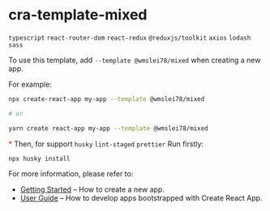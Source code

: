 # cra-template-mixed

`typescript` `react-router-dom` `react-redux` `@reduxjs/toolkit` `axios` `lodash` `sass`

To use this template, add `--template @wmslei78/mixed` when creating a new app.

For example:

```sh
npx create-react-app my-app --template @wmslei78/mixed

# or

yarn create react-app my-app --template @wmslei78/mixed
```

<font color=Red>\*</font> Then, for support `husky` `lint-staged` `prettier` Run firstly:
```sh
npx husky install
```

For more information, please refer to:

- [Getting Started](https://create-react-app.dev/docs/getting-started) – How to create a new app.
- [User Guide](https://create-react-app.dev) – How to develop apps bootstrapped with Create React App.
